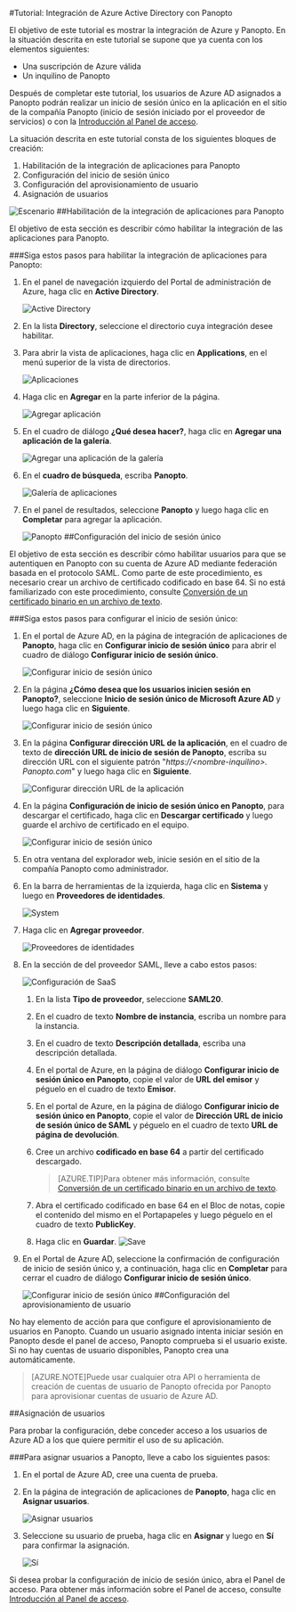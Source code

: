 <properties 
    pageTitle="Tutorial: Integración de Azure Active Directory con Panopto | Microsoft Azure" 
    description="Aprenda cómo usar Panopto con Azure Active Directory para habilitar el inicio de sesión único, el aprovisionamiento automatizado, etc." 
    services="active-directory" 
    authors="jeevansd"  
    documentationCenter="na" 
    manager="stevenpo"/>
<tags 
    ms.service="active-directory" 
    ms.devlang="na" 
    ms.topic="article" 
    ms.tgt_pltfrm="na" 
    ms.workload="identity" 
    ms.date="01/14/2016" 
    ms.author="jeedes" />

#Tutorial: Integración de Azure Active Directory con Panopto
  
El objetivo de este tutorial es mostrar la integración de Azure y Panopto. En la situación descrita en este tutorial se supone que ya cuenta con los elementos siguientes:

-   Una suscripción de Azure válida
-   Un inquilino de Panopto
  
Después de completar este tutorial, los usuarios de Azure AD asignados a Panopto podrán realizar un inicio de sesión único en la aplicación en el sitio de la compañía Panopto (inicio de sesión iniciado por el proveedor de servicios) o con la [Introducción al Panel de acceso](active-directory-saas-access-panel-introduction.md).
  
La situación descrita en este tutorial consta de los siguientes bloques de creación:

1.  Habilitación de la integración de aplicaciones para Panopto
2.  Configuración del inicio de sesión único
3.  Configuración del aprovisionamiento de usuario
4.  Asignación de usuarios

![Escenario](./media/active-directory-saas-panopto-tutorial/IC777665.png "Escenario")
##Habilitación de la integración de aplicaciones para Panopto
  
El objetivo de esta sección es describir cómo habilitar la integración de las aplicaciones para Panopto.

###Siga estos pasos para habilitar la integración de aplicaciones para Panopto:

1.  En el panel de navegación izquierdo del Portal de administración de Azure, haga clic en **Active Directory**.

    ![Active Directory](./media/active-directory-saas-panopto-tutorial/IC700993.png "Active Directory")

2.  En la lista **Directory**, seleccione el directorio cuya integración desee habilitar.

3.  Para abrir la vista de aplicaciones, haga clic en **Applications**, en el menú superior de la vista de directorios.

    ![Aplicaciones](./media/active-directory-saas-panopto-tutorial/IC700994.png "Aplicaciones")

4.  Haga clic en **Agregar** en la parte inferior de la página.

    ![Agregar aplicación](./media/active-directory-saas-panopto-tutorial/IC749321.png "Agregar aplicación")

5.  En el cuadro de diálogo **¿Qué desea hacer?**, haga clic en **Agregar una aplicación de la galería**.

    ![Agregar una aplicación de la galería](./media/active-directory-saas-panopto-tutorial/IC749322.png "Agregar una aplicación de la galería")

6.  En el **cuadro de búsqueda**, escriba **Panopto**.

    ![Galería de aplicaciones](./media/active-directory-saas-panopto-tutorial/IC777666.png "Galería de aplicaciones")

7.  En el panel de resultados, seleccione **Panopto** y luego haga clic en **Completar** para agregar la aplicación.

    ![Panopto](./media/active-directory-saas-panopto-tutorial/IC782936.png "Panopto")
##Configuración del inicio de sesión único
  
El objetivo de esta sección es describir cómo habilitar usuarios para que se autentiquen en Panopto con su cuenta de Azure AD mediante federación basada en el protocolo SAML. Como parte de este procedimiento, es necesario crear un archivo de certificado codificado en base 64. Si no está familiarizado con este procedimiento, consulte [Conversión de un certificado binario en un archivo de texto](http://youtu.be/PlgrzUZ-Y1o).

###Siga estos pasos para configurar el inicio de sesión único:

1.  En el portal de Azure AD, en la página de integración de aplicaciones de **Panopto**, haga clic en **Configurar inicio de sesión único** para abrir el cuadro de diálogo **Configurar inicio de sesión único**.

    ![Configurar inicio de sesión único](./media/active-directory-saas-panopto-tutorial/IC777667.png "Configurar inicio de sesión único")

2.  En la página **¿Cómo desea que los usuarios inicien sesión en Panopto?**, seleccione **Inicio de sesión único de Microsoft Azure AD** y luego haga clic en **Siguiente**.

    ![Configurar inicio de sesión único](./media/active-directory-saas-panopto-tutorial/IC777668.png "Configurar inicio de sesión único")

3.  En la página **Configurar dirección URL de la aplicación**, en el cuadro de texto de **dirección URL de inicio de sesión de Panopto**, escriba su dirección URL con el siguiente patrón "*https://\<nombre-inquilino>. Panopto.com*" y luego haga clic en **Siguiente**.

    ![Configurar dirección URL de la aplicación](./media/active-directory-saas-panopto-tutorial/IC777528.png "Configurar dirección URL de la aplicación")

4.  En la página **Configuración de inicio de sesión único en Panopto**, para descargar el certificado, haga clic en **Descargar certificado** y luego guarde el archivo de certificado en el equipo.

    ![Configurar inicio de sesión único](./media/active-directory-saas-panopto-tutorial/IC777669.png "Configurar inicio de sesión único")

5.  En otra ventana del explorador web, inicie sesión en el sitio de la compañía Panopto como administrador.

6.  En la barra de herramientas de la izquierda, haga clic en **Sistema** y luego en **Proveedores de identidades**.

    ![System](./media/active-directory-saas-panopto-tutorial/IC777670.png "System")

7.  Haga clic en **Agregar proveedor**.

    ![Proveedores de identidades](./media/active-directory-saas-panopto-tutorial/IC777671.png "Proveedores de identidades")

8.  En la sección de del proveedor SAML, lleve a cabo estos pasos:

    ![Configuración de SaaS](./media/active-directory-saas-panopto-tutorial/IC777672.png "Configuración de SaaS")

    1.  En la lista **Tipo de proveedor**, seleccione **SAML20**.
    2.  En el cuadro de texto **Nombre de instancia**, escriba un nombre para la instancia.
    3.  En el cuadro de texto **Descripción detallada**, escriba una descripción detallada.
    4.  En el portal de Azure, en la página de diálogo **Configurar inicio de sesión único en Panopto**, copie el valor de **URL del emisor** y péguelo en el cuadro de texto **Emisor**.
    5.  En el portal de Azure, en la página de diálogo **Configurar inicio de sesión único en Panopto**, copie el valor de **Dirección URL de inicio de sesión único de SAML** y péguelo en el cuadro de texto **URL de página de devolución**.
    6.  Cree un archivo **codificado en base 64** a partir del certificado descargado.  

        >[AZURE.TIP]Para obtener más información, consulte [Conversión de un certificado binario en un archivo de texto](http://youtu.be/PlgrzUZ-Y1o).

    7.  Abra el certificado codificado en base 64 en el Bloc de notas, copie el contenido del mismo en el Portapapeles y luego péguelo en el cuadro de texto **PublicKey**.
    8.  Haga clic en **Guardar**. ![Save](./media/active-directory-saas-panopto-tutorial/IC777673.png "Save")

9.  En el Portal de Azure AD, seleccione la confirmación de configuración de inicio de sesión único y, a continuación, haga clic en **Completar** para cerrar el cuadro de diálogo **Configurar inicio de sesión único**.

    ![Configurar inicio de sesión único](./media/active-directory-saas-panopto-tutorial/IC777674.png "Configurar inicio de sesión único")
##Configuración del aprovisionamiento de usuario
  
No hay elemento de acción para que configure el aprovisionamiento de usuarios en Panopto. Cuando un usuario asignado intenta iniciar sesión en Panopto desde el panel de acceso, Panopto comprueba si el usuario existe. Si no hay cuentas de usuario disponibles, Panopto crea una automáticamente.

>[AZURE.NOTE]Puede usar cualquier otra API o herramienta de creación de cuentas de usuario de Panopto ofrecida por Panopto para aprovisionar cuentas de usuario de Azure AD.

##Asignación de usuarios
  
Para probar la configuración, debe conceder acceso a los usuarios de Azure AD a los que quiere permitir el uso de su aplicación.

###Para asignar usuarios a Panopto, lleve a cabo los siguientes pasos:

1.  En el portal de Azure AD, cree una cuenta de prueba.

2.  En la página de integración de aplicaciones de **Panopto**, haga clic en **Asignar usuarios**.

    ![Asignar usuarios](./media/active-directory-saas-panopto-tutorial/IC777675.png "Asignar usuarios")

3.  Seleccione su usuario de prueba, haga clic en **Asignar** y luego en **Sí** para confirmar la asignación.

    ![Sí](./media/active-directory-saas-panopto-tutorial/IC767830.png "Sí")
  
Si desea probar la configuración de inicio de sesión único, abra el Panel de acceso. Para obtener más información sobre el Panel de acceso, consulte [Introducción al Panel de acceso](active-directory-saas-access-panel-introduction.md).

<!---HONumber=AcomDC_0121_2016-->